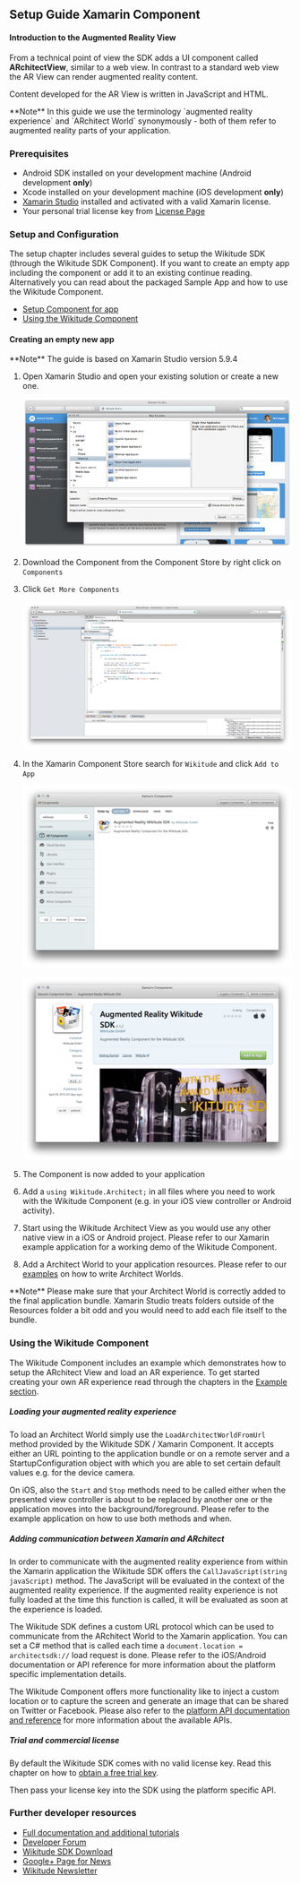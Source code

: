 ## Setup Guide Xamarin Component

#### Introduction to the Augmented Reality View
From a technical point of view the SDK adds a UI component called **ARchitectView**, similar to a web view. In contrast to a standard web view the AR View can render augmented reality content.

Content developed for the AR View is written in JavaScript and HTML. 

<div class="tip">
**Note** In this guide we use the terminology `augmented reality experience` and `ARchitect World` synonymously - both of them refer to augmented reality parts of your application. 

</div>


### Prerequisites

* Android SDK installed on your development machine (Android development __only__)
* Xcode installed on your development machine (iOS development __only__)
* <a href="http://xamarin.com/download">Xamarin Studio</a> installed and activated with a valid Xamarin license.
* Your personal trial license key from <a href="http://www.wikitude.com/developer/licenses" target="_top">License Page</a>


### Setup and Configuration

The setup chapter includes several guides to setup the Wikitude SDK (through the Wikitude SDK Component). If you want to create an empty app including the component or add it to an existing continue reading. Alternatively you can read about the packaged Sample App and how to use the Wikitude Component.

- [Setup Component for app](#XamarinApp)
- [Using the Wikitude Component](#UsingTheWikitudeComponent)

<a id="XamarinApp"></a>
#### Creating an empty new app 

<div class="tip"> 
**Note** The guide is based on Xamarin Studio version 5.9.4
</div>

1. Open Xamarin Studio and open your existing solution or create a new one.

    ![](screenshots/Xamarin_Select_Solution_Template.png)

2. Download the Component from the Component Store by right click on `Components`
3. Click `Get More Components`

    ![](screenshots/xamarin_setup_add_component_through_store_1.png)

4. In the Xamarin Component Store search for `Wikitude` and click `Add to App`

    ![](screenshots/xamarin_setup_add_component_through_store_2.png)

    ![](screenshots/xamarin_setup_add_component_through_store_3.png)

5. The Component is now added to your application

5. Add a `using Wikitude.Architect;` in all files where you need to work with the Wikitude Component (e.g. in your iOS view controller or Android activity).

6. Start using the Wikitude Architect View as you would use any other native view in a iOS or Android project. Please refer to our Xamarin example application for a working demo of the Wikitude Component.

7. Add a Architect World to your application resources. Please refer to our [examples](http://www.wikitude.com/external/doc/documentation/latest/xamarin/samples.html#examples) on how to write Architect Worlds.

<div class="tip">
**Note** Please make sure that your Architect World is correctly added to the final application bundle. Xamarin Studio treats folders outside of the Resources folder a bit odd and you would need to add each file itself to the bundle.
</div>

<a id="UsingTheWikitudeComponent"></a>
### Using the Wikitude Component

The Wikitude Component includes an example which demonstrates how to setup the ARchitect View and load an AR experience. To get started creating your own AR experience read through the chapters in the [Example section](http://www.wikitude.com/external/doc/documentation/latest/xamarin/samples.html#examples).

##### Loading your augmented reality experience

To load an Architect World simply use the `LoadArchitectWorldFromUrl` method provided by the Wikitude SDK / Xamarin Component. It accepts either an URL pointing to the application bundle or on a remote server and a StartupConfiguration object with which you are able to set certain default values e.g. for the device camera.

On iOS, also the `Start` and `Stop` methods need to be called either when the presented view controller is about to be replaced by another one or the application moves into the background/foreground. Please refer to the example application on how to use both methods and when.

##### Adding communication between Xamarin and ARchitect

In order to communicate with the augmented reality experience from within the Xamarin application the Wikitude SDK offers the `CallJavaScript(string javaScript)` method. The JavaScript will be evaluated in the context of the augmented reality experience. If the augmented reality experience is not fully loaded at the time this function is called, it will be evaluated as soon at the experience is loaded. 

The Wikitude SDK defines a custom URL protocol which can be used to communicate from the ARchitect World to the Xamarin application. You can set a C# method that is called each time a `document.location = architectsdk://` load request is done. Please refer to the iOS/Android documentation or API reference for more information about the platform specific implementation details. 

The Wikitude Component offers more functionality like to inject a custom location or to capture the screen and generate an image that can be shared on Twitter or Facebook. Please also refer to the [platform API documentation and reference](http://www.wikitude.com/external/doc/documentation/latest/xamarin/referencexamarin.html) for more information about the available APIs.

##### Trial and commercial license

By default the Wikitude SDK comes with no valid license key. Read this chapter on how to [obtain a free trial key](http://www.wikitude.com/external/doc/documentation/latest/xamarin/triallicense.html).

Then pass your license key into the SDK using the platform specific API.    

### Further developer resources
* <a href="http://www.wikitude.com/developer/documentation/xamarin" target="_top">Full documentation and additional tutorials</a>
* <a href="http://www.wikitude.com/developer/developer-forum" target="_top">Developer Forum</a>
* <a href="http://www.wikitude.com/download" target="_top">Wikitude SDK Download</a>
* <a href="https://plus.google.com/u/0/103004921345651739447/posts" target="_top">Google+ Page for News</a>
* <a href="http://www.wikitude.com/newsletter" target="_top">Wikitude Newsletter</a>
